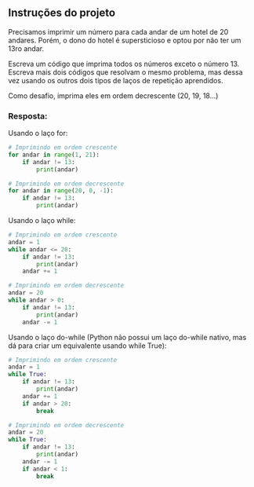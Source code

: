 ## Instruções do projeto
Precisamos imprimir um número para cada andar de um hotel de 20 andares. Porém, o dono do hotel é supersticioso e optou por não ter um 13ro andar.

Escreva um código que imprima todos os números exceto o número 13.
Escreva mais dois códigos que resolvam o mesmo problema, mas dessa vez usando os outros dois tipos de laços de repetição aprendidos.

Como desafio, imprima eles em ordem decrescente (20, 19, 18...)
### Resposta:
Usando o laço for:
```python
# Imprimindo em ordem crescente
for andar in range(1, 21):
    if andar != 13:
        print(andar)

# Imprimindo em ordem decrescente
for andar in range(20, 0, -1):
    if andar != 13:
        print(andar)
```
Usando o laço while:
```python
# Imprimindo em ordem crescente
andar = 1
while andar <= 20:
    if andar != 13:
        print(andar)
    andar += 1

# Imprimindo em ordem decrescente
andar = 20
while andar > 0:
    if andar != 13:
        print(andar)
    andar -= 1
```
Usando o laço do-while (Python não possui um laço do-while nativo, mas dá para criar um equivalente usando while True):
```python
# Imprimindo em ordem crescente
andar = 1
while True:
    if andar != 13:
        print(andar)
    andar += 1
    if andar > 20:
        break

# Imprimindo em ordem decrescente
andar = 20
while True:
    if andar != 13:
        print(andar)
    andar -= 1
    if andar < 1:
        break
```

